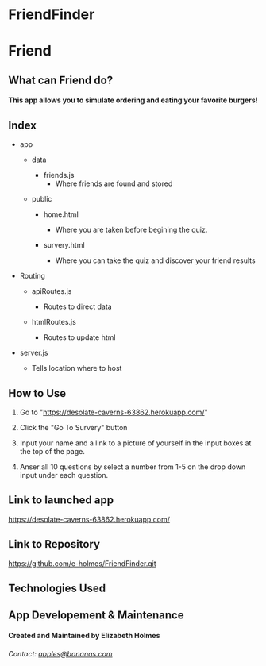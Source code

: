 # FriendFinder

# Friend

## What can Friend do?
#### This app allows you to simulate ordering and eating your favorite burgers!

## Index
* app
    * data
        * friends.js
            * Where friends are found and stored

    * public
        * home.html
            * Where you are taken before begining the quiz.

        * survery.html
            * Where you can take the quiz and discover your friend results

* Routing
    * apiRoutes.js
        * Routes to direct data
        
    * htmlRoutes.js
        * Routes to update html

* server.js
    * Tells location where to host


## How to Use

1. Go to "https://desolate-caverns-63862.herokuapp.com/"

2. Click the "Go To Survery" button

3. Input your name and a link to a picture of yourself in the input boxes at the top of the page.

4. Anser all 10 questions by select a number from 1-5 on the drop down input under each question.


## Link to launched app
https://desolate-caverns-63862.herokuapp.com/

## Link to Repository
https://github.com/e-holmes/FriendFinder.git

## Technologies Used


## App Developement & Maintenance
#### Created and Maintained by Elizabeth Holmes
###### Contact: apples@bananas.com